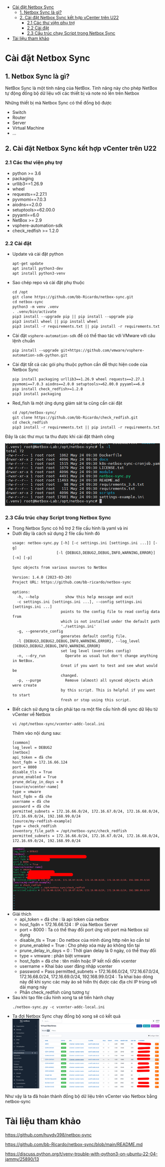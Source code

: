 - [Cài đặt Netbox Sync](#cài-đặt-netbox-sync)
  - [1. Netbox Sync là gì?](#1-netbox-sync-là-gì)
  - [2. Cài đặt Netbox Sync kết hợp vCenter trên U22](#2-cài-đặt-netbox-sync-kết-hợp-vcenter-trên-u22)
    - [2.1 Các thư viện phụ trợ](#21-các-thư-viện-phụ-trợ)
    - [2.2 Cài đặt](#22-cài-đặt)
    - [2.3 Cấu trúc chạy Script trong Netbox Sync](#23-cấu-trúc-chạy-script-trong-netbox-sync)
- [Tài liệu tham khảo](#tài-liệu-tham-khảo)
# Cài đặt Netbox Sync
## 1. Netbox Sync là gì?
NetBox Sync là một tính năng của NetBox. Tính năng này cho phép NetBox tự động đồng bộ dữ liệu với các thiết bị và note nó lên trên Netbox

Những thiết bị mà Netbox Sync có thể đồng bộ được
- Switch 
- Router
- Server
- Virtual Machine
- ...

## 2. Cài đặt Netbox Sync kết hợp vCenter trên U22
### 2.1 Các thư viện phụ trợ
- python >= 3.6
- packaging
- urllib3==1.26.9
- wheel
- requests==2.27.1
- pyvmomi==7.0.3
- aiodns==2.0.0
- setuptools>=62.00.0
- pyyaml==6.0
- NetBox >= 2.9
- vsphere-automation-sdk
- check_redfish >= 1.2.0
### 2.2 Cài đặt
- Update và cài đặt python
  ```
  apt-get update
  apt install python3-dev
  apt install python3-venv
  ```
- Sao chép repo và cài đặt phụ thuộc
  ```
  cd /opt
  git clone https://github.com/bb-Ricardo/netbox-sync.git
  cd netbox-sync
  python3 -m venv .venv
  . .venv/bin/activate
  pip3 install --upgrade pip || pip install --upgrade pip
  pip3 install wheel || pip install wheel
  pip3 install -r requirements.txt || pip install -r requirements.txt
  ```
- Cài đặt `vsphere-automation-sdk` để có thể thao tác với VMware với câu lệnh chuẩn
  ```
  pip install --upgrade git+https://github.com/vmware/vsphere-automation-sdk-python.git
  ```
- Cài đặt tất cả các gói phụ thuộc python cần đễ thực hiện code của Netbox Sync
  ```
  pip install packaging urllib3==1.26.9 wheel requests==2.27.1 pyvmomi==7.0.3 aiodns==2.0.0 setuptools>=62.00.0 pyyaml==6.0
  pip install check_redfish>=1.2.0
  pip3 install packaging
  ```
- Red_fish là một ứng dụng giám sát ta cũng cần cài đặt
  ```
  cd /opt/netbox-sync/
  git clone https://github.com/bb-Ricardo/check_redfish.git
  cd check_redfish
  pip3 install -r requirements.txt || pip install -r requirements.txt
  ```
Đây là các thư mục ta thu được khi cài đặt thành công 

![](../anh/Screenshot_37.png)

### 2.3 Cấu trúc chạy Script trong Netbox Sync
- Trong Netbox Sync có hỗ trợ 2 file cấu hình là yaml và ini 
- Dưới đây là cách sử dụng 2 file cấu hình đó
  ```
  usage: netbox-sync.py [-h] [-c settings.ini [settings.ini ...]] [-g]
                      [-l {DEBUG3,DEBUG2,DEBUG,INFO,WARNING,ERROR}] [-n] [-p]

  Sync objects from various sources to NetBox

  Version: 1.4.0 (2023-03-20)
  Project URL: https://github.com/bb-ricardo/netbox-sync

  options:
    -h, --help            show this help message and exit
    -c settings.ini [settings.ini ...], --config settings.ini [settings.ini ...]
                        points to the config file to read config data from
                        which is not installed under the default path
                        './settings.ini'
    -g, --generate_config
                        generates default config file.
    -l {DEBUG3,DEBUG2,DEBUG,INFO,WARNING,ERROR}, --log_level {DEBUG3,DEBUG2,DEBUG,INFO,WARNING,ERROR}
                        set log level (overrides config)
    -n, --dry_run         Operate as usual but don't change anything in NetBox.
                        Great if you want to test and see what would be
                        changed.
    -p, --purge           Remove (almost) all synced objects which were create
                        by this script. This is helpful if you want to start
                        fresh or stop using this script.
  ```
- Biết cách sử dụng ta cần phải tạo ra một file cấu hỉnh để sync dữ liệu từ vCenter về Netbox
  ```
  vi /opt/netbox-sync/vcenter-addc-local.ini
  ```
  Thêm vào nội dung sau:
  ```
  [common]
  log_level = DEBUG2
  [netbox]
  api_token = đã che 
  host_fqdn = 172.16.66.124
  port = 8000
  disable_tls = True
  prune_enabled = True
  prune_delay_in_days = 0
  [source/vcenter-name]
  type = vmware
  host_fqdn = đã che
  username = đã che
  password = đã che
  permitted_subnets = 172.16.66.0/24, 172.16.67.0/24, 172.16.68.0/24, 172.16.69.0/24, 192.168.99.0/24
  [source/my-redfish-example]
  type = check_redfish
  inventory_file_path = /opt/netbox-sync/check_redfish
  permitted_subnets = 172.16.66.0/24, 172.16.67.0/24, 172.16.68.0/24, 172.16.69.0/24, 192.168.99.0/24
  ```
  ![](../anh/Screenshot_38.png)
- Giải thích
  - api_token = đã che : là api token của netbox
  - host_fqdn = 172.16.66.124 : IP của Netbox Server
  - port = 8000 : Ta có thể thay đổi port ứng với port mà Netbox sử dụng
  - disable_tls = True : Do netbox của mình dùng http nên ko cần tsl
  - prune_enabled = True : Cho phép xóa máy ảo không tồn tại
  - prune_delay_in_days = 0 : Thời gian delay là 0 ngày, có thể thay đổi
  - type = vmware : phân biệt vmware
  - host_fqdn = đã che : tên miền hoặc IP kết nối đến vcenter
  - username = Khai báo user đăng nhập vcenter
  - password = Pass
  permitted_subnets = 172.16.66.0/24, 172.16.67.0/24, 172.16.68.0/24, 172.16.69.0/24, 192.168.99.0/24 : Ta khai báo dòng này để khi sync các máy ảo sẽ hiển thị được các địa chỉ IP trùng với dải mạng này
  - Phần check_redfish cũng tương tự
- Sau khi tạo file cấu hình xong ta sẽ tiến hành chạy
  ```
  ./netbox-sync.py -c vcenter-addc-local.ini
  ```
- Ta đợi Netbox Sync chạy đồng bộ xong sẽ có kết quả
  ![](../anh/Screenshot_39.png)

Như vậy là ta đã hoàn thành đồng bộ dữ liệu trên vCenter vào Netbox bằng netbox-sync
# Tài liệu tham khảo
https://github.com/huydv398/netbox-sync

https://github.com/bb-Ricardo/netbox-sync/blob/main/README.md


https://discuss.python.org/t/venv-trouble-with-python3-on-ubuntu-22-04-jammy/25890/13